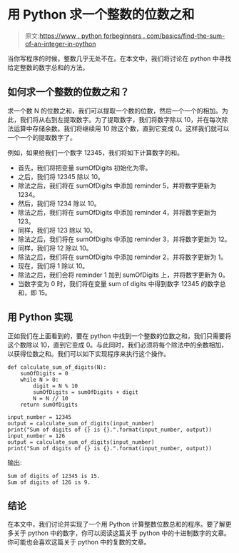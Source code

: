 # 用 Python 求一个整数的位数之和

> 原文:[https://www . python forbeginners . com/basics/find-the-sum-of-an-integer-in-python](https://www.pythonforbeginners.com/basics/find-the-sum-of-digits-of-an-integer-in-python)

当你写程序的时候，整数几乎无处不在。在本文中，我们将讨论在 python 中寻找给定整数的数字总和的方法。

## 如何求一个整数的位数之和？

求一个数 N 的位数之和，我们可以提取一个数的位数，然后一个一个的相加。为此，我们将从右到左提取数字。为了提取数字，我们将数字除以 10，并在每次除法运算中存储余数。我们将继续用 10 除这个数，直到它变成 0。这样我们就可以一个一个的提取数字了。

例如，如果给我们一个数字 12345，我们将如下计算数字的和。

*   首先，我们将把变量 sumOfDigits 初始化为零。
*   之后，我们将 12345 除以 10。
*   除法之后，我们将在 sumOfDigits 中添加 reminder 5，并将数字更新为 1234。
*   然后，我们将 1234 除以 10。
*   除法之后，我们将在 sumOfDigits 中添加 reminder 4，并将数字更新为 123。
*   同样，我们将 123 除以 10。
*   除法之后，我们将在 sumOfDigits 中添加 reminder 3，并将数字更新为 12。
*   同样，我们将 12 除以 10。
*   除法之后，我们将在 sumOfDigits 中添加 reminder 2，并将数字更新为 1。
*   现在，我们将 1 除以 10。
*   除法之后，我们会将 reminder 1 加到 sumOfDigits 上，并将数字更新为 0。
*   当数字变为 0 时，我们将在变量 sum of digits 中得到数字 12345 的数字总和，即 15。

## 用 Python 实现

正如我们在上面看到的，要在 python 中找到一个整数的位数之和，我们只需要将这个数除以 10，直到它变成 0。与此同时，我们必须将每个除法中的余数相加，以获得位数之和。我们可以如下实现程序来执行这个操作。

```
def calculate_sum_of_digits(N):
    sumOfDigits = 0
    while N > 0:
        digit = N % 10
        sumOfDigits = sumOfDigits + digit
        N = N // 10
    return sumOfDigits

input_number = 12345
output = calculate_sum_of_digits(input_number)
print("Sum of digits of {} is {}.".format(input_number, output))
input_number = 126
output = calculate_sum_of_digits(input_number)
print("Sum of digits of {} is {}.".format(input_number, output)) 
```

输出:

```
Sum of digits of 12345 is 15.
Sum of digits of 126 is 9.
```

## 结论

在本文中，我们讨论并实现了一个用 Python 计算整数位数总和的程序。要了解更多关于 python 中的数字，你可以阅读这篇关于 python 中的十进制数字的文章。你可能也会喜欢这篇关于 python 中的复数的文章。